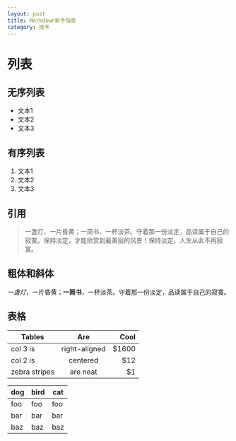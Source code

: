 ```yaml
---
layout: post
title: Markdown新手指南
category: 技术
---
```


# 列表

## 无序列表

- 文本1
- 文本2
- 文本3

## 有序列表

1. 文本1
2. 文本2
3. 文本3

## 引用
> 一盏灯，一片昏黄；一简书，一杯淡茶。守着那一份淡定，品读属于自己的寂寞。保持淡定，才能欣赏到最美丽的风景！保持淡定，人生从此不再寂寞。

## 粗体和斜体

*一盏灯*，一片昏黄；**一简书**，一杯淡茶。守着那一份淡定，品读属于自己的寂寞。

## 表格

| Tables        | Are           | Cool  |
| ------------- |:-------------:| -----:|
| col 3 is      | right-aligned | $1600 |
| col 2 is      | centered      |   $12 |
| zebra stripes | are neat      |    $1 |

dog | bird | cat
----|------|----
foo | foo  | foo
bar | bar  | bar
baz | baz  | baz





